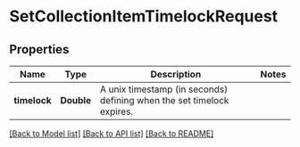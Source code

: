 # SetCollectionItemTimelockRequest

## Properties
Name | Type | Description | Notes
------------ | ------------- | ------------- | -------------
**timelock** | **Double** | A unix timestamp (in seconds) defining when the set timelock expires. | 

[[Back to Model list]](../README.md#documentation-for-models) [[Back to API list]](../README.md#documentation-for-api-endpoints) [[Back to README]](../README.md)


